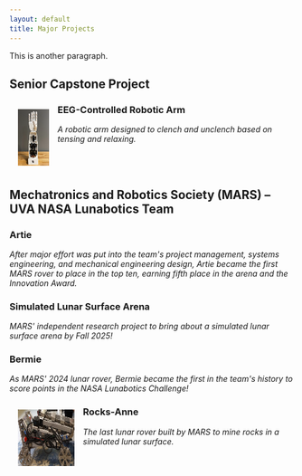 ```yaml
---
layout: default
title: Major Projects
---
```


<html>
<head>
<style>
h1 {
  font-size: 30px;
}

h2 {
  font-size: 20px;
}

p {
  font-size: 14px;
}
</style>
</head>
<body>

<p>This is another paragraph.</p>

</body>
</html>

## Senior Capstone Project
<!---<html>
  <head>
  <style>
    div {
      display: flex;
      justify-content: left;
      align-items: left;
    }
  </style>
  </head>
  <div>
    <img src="Major Projects/capstone_bionic_arm_thumbnail.png" style="padding:15px;">
  </div>
</html>-->

<html>
  <img align="left" src="Major Projects/capstone_bionic_arm_thumbnail.png" style="padding:15px;">
</html>

<!---![Capstone Bionic Arm](./Major Projects/capstone_bionic_arm_thumbnail.png)-->

### EEG-Controlled Robotic Arm
_A robotic arm designed to clench and unclench based on tensing and relaxing._

<br>
<br>

## Mechatronics and Robotics Society (MARS) – UVA NASA Lunabotics Team

### Artie
_After major effort was put into the team's project management, systems engineering, and mechanical engineering design, Artie became the first MARS rover to place in the top ten, earning fifth place in the arena and the Innovation Award._

### Simulated Lunar Surface Arena
_MARS' independent research project to bring about a simulated lunar surface arena by Fall 2025!_

### Bermie
_As MARS' 2024 lunar rover, Bermie became the first in the team's history to score points in the NASA Lunabotics Challenge!_


<html>
  <img align="left" src="Major Projects/rocksanne_photo_thumbnail.png" style="padding:15px;">
</html>

### Rocks-Anne
_The last lunar rover built by MARS to mine rocks in a simulated lunar surface._ 
